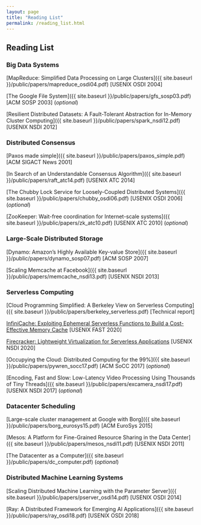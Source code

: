 ```yaml
---
layout: page
title: "Reading List"
permalink: /reading_list.html
---
```


## Reading List


### Big Data Systems

[MapReduce: Simplified Data Processing on Large Clusters]({{ site.baseurl }}/public/papers/mapreduce_osdi04.pdf) [USENIX OSDI 2004]

[The Google File System]({{ site.baseurl }}/public/papers/gfs_sosp03.pdf) [ACM SOSP 2003] (*optional*)

[Resilient Distributed Datasets: A Fault-Tolerant Abstraction for In-Memory Cluster Computing]({{ site.baseurl }}/public/papers/spark_nsdi12.pdf) [USENIX NSDI 2012]


### Distributed Consensus

[Paxos made simple]({{ site.baseurl }}/public/papers/paxos_simple.pdf) [ACM SIGACT News 2001]

[In Search of an Understandable Consensus Algorithm]({{ site.baseurl }}/public/papers/raft_atc14.pdf) [USENIX ATC 2014]

[The Chubby Lock Service for Loosely-Coupled Distributed Systems]({{ site.baseurl }}/public/papers/chubby_osdi06.pdf) [USENIX OSDI 2006] (*optional*)

[ZooKeeper: Wait-free coordination for Internet-scale systems]({{ site.baseurl }}/public/papers/zk_atc10.pdf) [USENIX ATC 2010] (*optional*)


### Large-Scale Distributed Storage

[Dynamo: Amazon’s Highly Available Key-value Store]({{ site.baseurl }}/public/papers/dynamo_sosp07.pdf) [ACM SOSP 2007]

[Scaling Memcache at Facebook]({{ site.baseurl }}/public/papers/memcache_nsdi13.pdf) [USENIX NSDI 2013]


### Serverless Computing

[Cloud Programming Simplified: A Berkeley View on Serverless Computing]({{ site.baseurl }}/public/papers/berkeley_serverless.pdf) [Technical report]

[InfiniCache: Exploiting Ephemeral Serverless Functions to Build a Cost-Effective Memory Cache](https://www.usenix.org/conference/fast20/presentation/wang-ao) [USENIX FAST 2020]

[Firecracker: Lightweight Virtualization for Serverless Applications](https://www.usenix.org/conference/nsdi20/presentation/brooker-firecracker) [USENIX NSDI 2020]

[Occupying the Cloud: Distributed Computing for the 99%]({{ site.baseurl }}/public/papers/pywren_socc17.pdf) [ACM SoCC 2017] (*optional*)

[Encoding, Fast and Slow: Low-Latency Video Processing Using Thousands of Tiny Threads]({{ site.baseurl }}/public/papers/excamera_nsdi17.pdf) [USENIX NSDI 2017] (*optional*)


### Datacenter Scheduling

[Large-scale cluster management at Google with Borg]({{ site.baseurl }}/public/papers/borg_eurosys15.pdf) [ACM EuroSys 2015]

[Mesos: A Platform for Fine-Grained Resource Sharing in the Data Center]({{ site.baseurl }}/public/papers/mesos_nsdi11.pdf) [USENIX NSDI 2011]

[The Datacenter as a Computer]({{ site.baseurl }}/public/papers/dc_computer.pdf) (*optional*)


### Distributed Machine Learning Systems

[Scaling Distributed Machine Learning with the Parameter Server]({{ site.baseurl }}/public/papers/pserver_osdi14.pdf) [USENIX OSDI 2014]

[Ray: A Distributed Framework for Emerging AI Applications]({{ site.baseurl }}/public/papers/ray_osdi18.pdf) [USENIX OSDI 2018]
